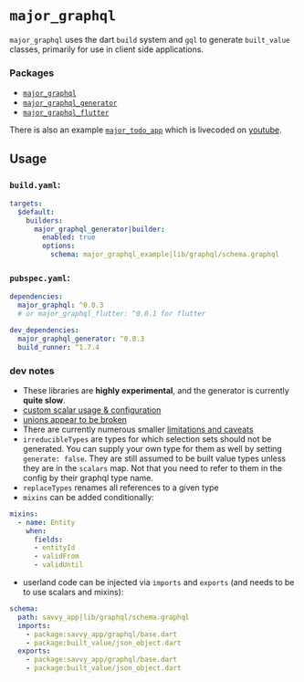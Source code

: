 # `major_graphql`

`major_graphql` uses the dart `build` system and `gql` to generate `built_value` classes, primarily for use in client side applications.

### Packages

- [`major_graphql`](https://pub.dev/packages/major_graphql)
- [`major_graphql_generator`](https://pub.dev/packages/major_graphql_generator)
- [`major_graphql_flutter`](https://pub.dev/packages/major_graphql_flutter)

There is also an example [`major_todo_app`](https://github.com/micimize/major_todo_app) which is livecoded on [youtube](https://www.youtube.com/channel/UCj39MVr1fuFtE1eDNXDGJuQ).

## Usage

### `build.yaml`:

```yaml
targets:
  $default:
    builders:
      major_graphql_generator|builder:
        enabled: true
        options:
          schema: major_graphql_example|lib/graphql/schema.graphql
```

### `pubspec.yaml`:

```yaml
dependencies:
  major_graphql: ^0.0.3
  # or major_graphql_flutter: ^0.0.1 for flutter

dev_dependencies:
  major_graphql_generator: ^0.0.3
  build_runner: ^1.7.4
```


### dev notes
* These libraries are **highly experimental**, and the generator is currently **quite slow**.
* [custom scalar usage & configuration](https://github.com/micimize/major/issues/21#issuecomment-671395549) 
* [unions appear to be broken](https://github.com/micimize/major/issues/22)
* There are currently numerous smaller [limitations and caveats](https://github.com/micimize/major/issues/23)
* `irreducibleTypes` are types for which selection sets should not be generated. You can supply your own type for them as well by setting `generate: false`. They are still assumed to be built value types unless they are in the `scalars` map. Not that you need to refer to them in the config by their graphql type name.
* `replaceTypes` renames all references to a given type
* `mixins` can be added conditionally:
```yaml
mixins:
  - name: Entity
    when:
      fields:
      - entityId
      - validFrom
      - validUntil
```
* userland code can be injected via `imports` and `exports` (and needs to be to use scalars and mixins):
```yaml
schema:
  path: savvy_app|lib/graphql/schema.graphql
  imports:
    - package:savvy_app/graphql/base.dart
    - package:built_value/json_object.dart
  exports:
    - package:savvy_app/graphql/base.dart
    - package:built_value/json_object.dart
```

